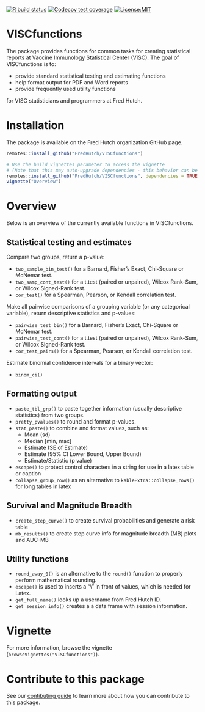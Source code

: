 
<!-- badges: start -->

[![R build
status](https://github.com/FredHutch/VISCfunctions/workflows/R-CMD-check/badge.svg)](https://github.com/FredHutch/VISCfunctions/actions)
[![Codecov test
coverage](https://codecov.io/gh/FredHutch/VISCfunctions/graph/badge.svg)](https://app.codecov.io/gh/FredHutch/VISCfunctions)
[![License:MIT](https://img.shields.io/badge/License-MIT-yellow.svg)](https://opensource.org/licenses/MIT)
<!-- badges: end -->

# VISCfunctions

The package provides functions for common tasks for creating statistical
reports at Vaccine Immunology Statistical Center (VISC). The goal of
VISCfunctions is to:

- provide standard statistical testing and estimating functions
- help format output for PDF and Word reports
- provide frequently used utility functions

for VISC statisticians and programmers at Fred Hutch.

# Installation

The package is available on the Fred Hutch organization GitHub page.

``` r
remotes::install_github("FredHutch/VISCfunctions")

# Use the build_vignettes parameter to access the vignette
# (Note that this may auto-upgrade dependencies - this behavior can be controlled with the `upgrade` argument)
remotes::install_github("FredHutch/VISCfunctions", dependencies = TRUE, build_vignettes = TRUE)
vignette("Overview")
```

# Overview

Below is an overview of the currently available functions in
VISCfunctions.

## Statistical testing and estimates

Compare two groups, return a p-value:

- `two_sample_bin_test()` for a Barnard, Fisher’s Exact, Chi-Square or
  McNemar test.
- `two_samp_cont_test()` for a t.test (paired or unpaired), Wilcox
  Rank-Sum, or Wilcox Signed-Rank test.
- `cor_test()` for a Spearman, Pearson, or Kendall correlation test.

Make all pairwise comparisons of a grouping variable (or any categorical
variable), return descriptive statistics and p-values:

- `pairwise_test_bin()` for a Barnard, Fisher’s Exact, Chi-Square or
  McNemar test.
- `pairwise_test_cont()` for a t.test (paired or unpaired), Wilcox
  Rank-Sum, or Wilcox Signed-Rank test.
- `cor_test_pairs()` for a Spearman, Pearson, or Kendall correlation
  test.

Estimate binomial confidence intervals for a binary vector:

- `binom_ci()`

## Formatting output

- `paste_tbl_grp()` to paste together information (usually descriptive
  statistics) from two groups.
- `pretty_pvalues()` to round and format p-values.
- `stat_paste()` to combine and format values, such as:
  - Mean (sd)
  - Median \[min, max\]
  - Estimate (SE of Estimate)
  - Estimate (95% CI Lower Bound, Upper Bound)
  - Estimate/Statistic (p value)
- `escape()` to protect control characters in a string for use in a
  latex table or caption
- `collapse_group_row()` as an alternative to
  `kableExtra::collapse_rows()` for long tables in latex

## Survival and Magnitude Breadth

- `create_step_curve()` to create survival probabilities and generate a
  risk table
- `mb_results()` to create step curve info for magnitude breadth (MB)
  plots and AUC-MB

## Utility functions

- `round_away_0()` is an alternative to the `round()` function to
  properly perform mathematical rounding.
- `escape()` is used to inserts a “\\” in front of values, which is
  needed for Latex.
- `get_full_name()` looks up a username from Fred Hutch ID.
- `get_session_info()` creates a a data frame with session information.

# Vignette

For more information, browse the vignette
(`browseVignettes("VISCfunctions")`).

# Contribute to this package

See our [contibuting guide](CONTRIBUTING.md) to learn more about how you
can contribute to this package.
